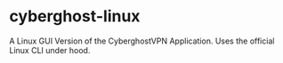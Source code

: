 # cyberghost-linux
 A Linux GUI Version of the CyberghostVPN Application. Uses the official Linux CLI under hood.
